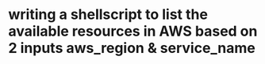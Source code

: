 # writing a shellscript to list the available resources in AWS based on 2 inputs aws_region & service_name
